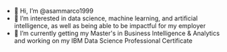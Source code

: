 - 👋 Hi, I’m @asammarco1999
- 👀 I’m interested in data science, machine learning, and artificial intelligence, as well as being able to be impactful for my employer
- 🌱 I’m currently getting my Master's in Business Intelligence & Analytics and working on my IBM Data Science Professional Certificate

<!---
asammarco1999/asammarco1999 is a ✨ special ✨ repository because its `README.md` (this file) appears on your GitHub profile.
You can click the Preview link to take a look at your changes.
--->

